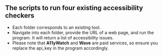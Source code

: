 ## The scripts to run four existing accessibility checkers

- Each folder corresponds to an existing tool.
- Navigate into each folder, provide the URL of a web page, and run the program. It will return a list of accessibility issues.
- Please note that **A11yWatch** and **Wave** are paid services, so ensure you replace the api_key in the program accordingly.

